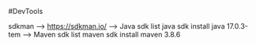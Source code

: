 #DevTools

sdkman --> https://sdkman.io/
--> Java
    sdk list java
    sdk install java 17.0.3-tem
--> Maven
    sdk list maven
    sdk install maven 3.8.6
